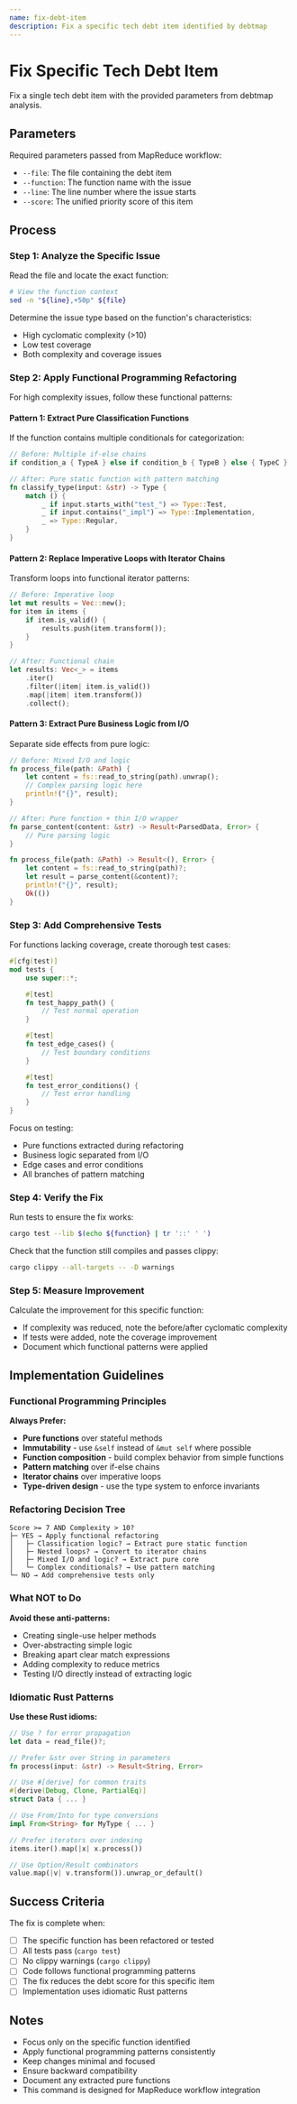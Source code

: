 ```yaml
---
name: fix-debt-item
description: Fix a specific tech debt item identified by debtmap
---
```


# Fix Specific Tech Debt Item

Fix a single tech debt item with the provided parameters from debtmap analysis.

## Parameters

Required parameters passed from MapReduce workflow:
- `--file`: The file containing the debt item
- `--function`: The function name with the issue
- `--line`: The line number where the issue starts
- `--score`: The unified priority score of this item

## Process

### Step 1: Analyze the Specific Issue
Read the file and locate the exact function:
```bash
# View the function context
sed -n "${line},+50p" ${file}
```

Determine the issue type based on the function's characteristics:
- High cyclomatic complexity (>10)
- Low test coverage
- Both complexity and coverage issues

### Step 2: Apply Functional Programming Refactoring

For high complexity issues, follow these functional patterns:

#### Pattern 1: Extract Pure Classification Functions
If the function contains multiple conditionals for categorization:

```rust
// Before: Multiple if-else chains
if condition_a { TypeA } else if condition_b { TypeB } else { TypeC }

// After: Pure static function with pattern matching
fn classify_type(input: &str) -> Type {
    match () {
        _ if input.starts_with("test_") => Type::Test,
        _ if input.contains("_impl") => Type::Implementation,
        _ => Type::Regular,
    }
}
```

#### Pattern 2: Replace Imperative Loops with Iterator Chains
Transform loops into functional iterator patterns:

```rust
// Before: Imperative loop
let mut results = Vec::new();
for item in items {
    if item.is_valid() {
        results.push(item.transform());
    }
}

// After: Functional chain
let results: Vec<_> = items
    .iter()
    .filter(|item| item.is_valid())
    .map(|item| item.transform())
    .collect();
```

#### Pattern 3: Extract Pure Business Logic from I/O
Separate side effects from pure logic:

```rust
// Before: Mixed I/O and logic
fn process_file(path: &Path) {
    let content = fs::read_to_string(path).unwrap();
    // Complex parsing logic here
    println!("{}", result);
}

// After: Pure function + thin I/O wrapper
fn parse_content(content: &str) -> Result<ParsedData, Error> {
    // Pure parsing logic
}

fn process_file(path: &Path) -> Result<(), Error> {
    let content = fs::read_to_string(path)?;
    let result = parse_content(&content)?;
    println!("{}", result);
    Ok(())
}
```

### Step 3: Add Comprehensive Tests

For functions lacking coverage, create thorough test cases:

```rust
#[cfg(test)]
mod tests {
    use super::*;

    #[test]
    fn test_happy_path() {
        // Test normal operation
    }

    #[test]
    fn test_edge_cases() {
        // Test boundary conditions
    }

    #[test]
    fn test_error_conditions() {
        // Test error handling
    }
}
```

Focus on testing:
- Pure functions extracted during refactoring
- Business logic separated from I/O
- Edge cases and error conditions
- All branches of pattern matching

### Step 4: Verify the Fix

Run tests to ensure the fix works:
```bash
cargo test --lib $(echo ${function} | tr '::' ' ')
```

Check that the function still compiles and passes clippy:
```bash
cargo clippy --all-targets -- -D warnings
```

### Step 5: Measure Improvement

Calculate the improvement for this specific function:
- If complexity was reduced, note the before/after cyclomatic complexity
- If tests were added, note the coverage improvement
- Document which functional patterns were applied

## Implementation Guidelines

### Functional Programming Principles

**Always Prefer:**
- **Pure functions** over stateful methods
- **Immutability** - use `&self` instead of `&mut self` where possible
- **Function composition** - build complex behavior from simple functions
- **Pattern matching** over if-else chains
- **Iterator chains** over imperative loops
- **Type-driven design** - use the type system to enforce invariants

### Refactoring Decision Tree

```
Score >= 7 AND Complexity > 10?
├─ YES → Apply functional refactoring
│   ├─ Classification logic? → Extract pure static function
│   ├─ Nested loops? → Convert to iterator chains
│   ├─ Mixed I/O and logic? → Extract pure core
│   └─ Complex conditionals? → Use pattern matching
└─ NO → Add comprehensive tests only
```

### What NOT to Do

**Avoid these anti-patterns:**
- Creating single-use helper methods
- Over-abstracting simple logic
- Breaking apart clear match expressions
- Adding complexity to reduce metrics
- Testing I/O directly instead of extracting logic

### Idiomatic Rust Patterns

**Use these Rust idioms:**
```rust
// Use ? for error propagation
let data = read_file()?;

// Prefer &str over String in parameters
fn process(input: &str) -> Result<String, Error>

// Use #[derive] for common traits
#[derive(Debug, Clone, PartialEq)]
struct Data { ... }

// Use From/Into for type conversions
impl From<String> for MyType { ... }

// Prefer iterators over indexing
items.iter().map(|x| x.process())

// Use Option/Result combinators
value.map(|v| v.transform()).unwrap_or_default()
```

## Success Criteria

The fix is complete when:
- [ ] The specific function has been refactored or tested
- [ ] All tests pass (`cargo test`)
- [ ] No clippy warnings (`cargo clippy`)
- [ ] Code follows functional programming patterns
- [ ] The fix reduces the debt score for this specific item
- [ ] Implementation uses idiomatic Rust patterns

## Notes

- Focus only on the specific function identified
- Apply functional programming patterns consistently
- Keep changes minimal and focused
- Ensure backward compatibility
- Document any extracted pure functions
- This command is designed for MapReduce workflow integration